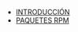 - [INTRODUCCIÓN](https://es.wikipedia.org/wiki/Rocky_Linux)
- [PAQUETES RPM](https://es.wikipedia.org/wiki/RPM_Package_Manager)
